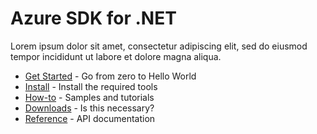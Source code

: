 # Azure SDK for .NET

Lorem ipsum dolor sit amet, consectetur adipiscing elit, sed do eiusmod tempor incididunt ut labore et dolore magna aliqua. 

* [Get Started](#) - Go from zero to Hello World
* [Install](#) - Install the required tools
* [How-to](#) - Samples and tutorials
* [Downloads](#) - Is this necessary?
* [Reference](#) - API documentation   

